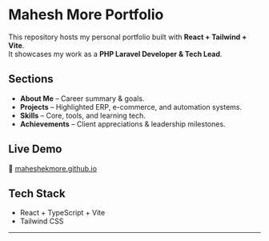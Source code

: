 # Mahesh More Portfolio

This repository hosts my personal portfolio built with **React + Tailwind + Vite**.  
It showcases my work as a **PHP Laravel Developer & Tech Lead**.

## Sections
- **About Me** – Career summary & goals.
- **Projects** – Highlighted ERP, e-commerce, and automation systems.
- **Skills** – Core, tools, and learning tech.
- **Achievements** – Client appreciations & leadership milestones.

## Live Demo
🔗 [maheshekmore.github.io](https://maheshekmore.github.io)

## Tech Stack
- React + TypeScript + Vite
- Tailwind CSS

---
